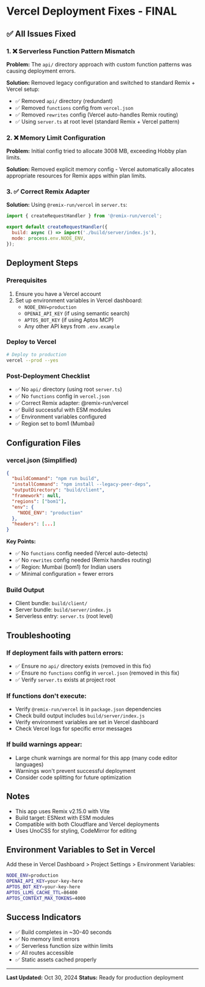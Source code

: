 # Vercel Deployment Fixes - FINAL

## ✅ All Issues Fixed

### 1. ❌ Serverless Function Pattern Mismatch
**Problem:** The `api/` directory approach with custom function patterns was causing deployment errors.

**Solution:** Removed legacy configuration and switched to standard Remix + Vercel setup:
- ✅ Removed `api/` directory (redundant)
- ✅ Removed `functions` config from `vercel.json`
- ✅ Removed `rewrites` config (Vercel auto-handles Remix routing)
- ✅ Using `server.ts` at root level (standard Remix + Vercel pattern)

### 2. ❌ Memory Limit Configuration
**Problem:** Initial config tried to allocate 3008 MB, exceeding Hobby plan limits.

**Solution:** Removed explicit memory config - Vercel automatically allocates appropriate resources for Remix apps within plan limits.

### 3. ✅ Correct Remix Adapter
**Solution:** Using `@remix-run/vercel` in `server.ts`:
```javascript
import { createRequestHandler } from '@remix-run/vercel';

export default createRequestHandler({
  build: async () => import('./build/server/index.js'),
  mode: process.env.NODE_ENV,
});
```

## Deployment Steps

### Prerequisites
1. Ensure you have a Vercel account
2. Set up environment variables in Vercel dashboard:
   - `NODE_ENV=production`
   - `OPENAI_API_KEY` (if using semantic search)
   - `APTOS_BOT_KEY` (if using Aptos MCP)
   - Any other API keys from `.env.example`

### Deploy to Vercel

```bash
# Deploy to production
vercel --prod --yes
```

### Post-Deployment Checklist
- ✅ No `api/` directory (using root `server.ts`)
- ✅ No `functions` config in `vercel.json`
- ✅ Correct Remix adapter: @remix-run/vercel
- ✅ Build successful with ESM modules
- ✅ Environment variables configured
- ✅ Region set to bom1 (Mumbai)

## Configuration Files

### vercel.json (Simplified)
```json
{
  "buildCommand": "npm run build",
  "installCommand": "npm install --legacy-peer-deps",
  "outputDirectory": "build/client",
  "framework": null,
  "regions": ["bom1"],
  "env": {
    "NODE_ENV": "production"
  },
  "headers": [...]
}
```

**Key Points:**
- ✅ No `functions` config needed (Vercel auto-detects)
- ✅ No `rewrites` config needed (Remix handles routing)
- ✅ Region: Mumbai (bom1) for Indian users
- ✅ Minimal configuration = fewer errors

### Build Output
- Client bundle: `build/client/`
- Server bundle: `build/server/index.js`
- Serverless entry: `server.ts` (root level)

## Troubleshooting

### If deployment fails with pattern errors:
- ✅ Ensure no `api/` directory exists (removed in this fix)
- ✅ Ensure no `functions` config in `vercel.json` (removed in this fix)
- ✅ Verify `server.ts` exists at project root

### If functions don't execute:
- Verify `@remix-run/vercel` is in `package.json` dependencies
- Check build output includes `build/server/index.js`
- Verify environment variables are set in Vercel dashboard
- Check Vercel logs for specific error messages

### If build warnings appear:
- Large chunk warnings are normal for this app (many code editor languages)
- Warnings won't prevent successful deployment
- Consider code splitting for future optimization

## Notes
- This app uses Remix v2.15.0 with Vite
- Build target: ESNext with ESM modules
- Compatible with both Cloudflare and Vercel deployments
- Uses UnoCSS for styling, CodeMirror for editing

## Environment Variables to Set in Vercel

Add these in Vercel Dashboard > Project Settings > Environment Variables:

```bash
NODE_ENV=production
OPENAI_API_KEY=your-key-here
APTOS_BOT_KEY=your-key-here
APTOS_LLMS_CACHE_TTL=86400
APTOS_CONTEXT_MAX_TOKENS=4000
```

## Success Indicators
- ✅ Build completes in ~30-40 seconds
- ✅ No memory limit errors
- ✅ Serverless function size within limits
- ✅ All routes accessible
- ✅ Static assets cached properly

---

**Last Updated:** Oct 30, 2024
**Status:** Ready for production deployment
